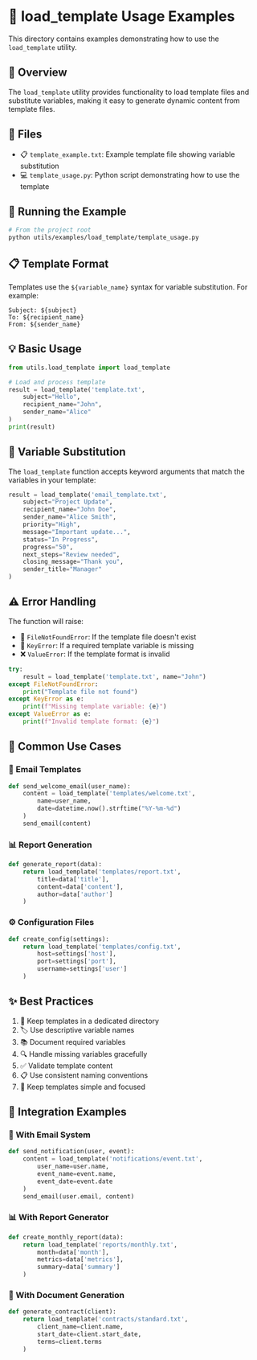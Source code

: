 # 📝 load_template Usage Examples

This directory contains examples demonstrating how to use the `load_template` utility.

## 📖 Overview

The `load_template` utility provides functionality to load template files and substitute variables, making it easy to generate dynamic content from template files.

## 📁 Files

- 📋 `template_example.txt`: Example template file showing variable substitution
- 💻 `template_usage.py`: Python script demonstrating how to use the template

## 🚀 Running the Example

```bash
# From the project root
python utils/examples/load_template/template_usage.py
```

## 📋 Template Format

Templates use the `${variable_name}` syntax for variable substitution. For example:

```
Subject: ${subject}
To: ${recipient_name}
From: ${sender_name}
```

## 💡 Basic Usage

```python
from utils.load_template import load_template

# Load and process template
result = load_template('template.txt',
    subject="Hello",
    recipient_name="John",
    sender_name="Alice"
)
print(result)
```

## 🔄 Variable Substitution

The `load_template` function accepts keyword arguments that match the variables in your template:

```python
result = load_template('email_template.txt',
    subject="Project Update",
    recipient_name="John Doe",
    sender_name="Alice Smith",
    priority="High",
    message="Important update...",
    status="In Progress",
    progress="50",
    next_steps="Review needed",
    closing_message="Thank you",
    sender_title="Manager"
)
```

## ⚠️ Error Handling

The function will raise:
- 📂 `FileNotFoundError`: If the template file doesn't exist
- 🔑 `KeyError`: If a required template variable is missing
- ❌ `ValueError`: If the template format is invalid

```python
try:
    result = load_template('template.txt', name="John")
except FileNotFoundError:
    print("Template file not found")
except KeyError as e:
    print(f"Missing template variable: {e}")
except ValueError as e:
    print(f"Invalid template format: {e}")
```

## 🎯 Common Use Cases

### 📧 Email Templates
```python
def send_welcome_email(user_name):
    content = load_template('templates/welcome.txt',
        name=user_name,
        date=datetime.now().strftime("%Y-%m-%d")
    )
    send_email(content)
```

### 📊 Report Generation
```python
def generate_report(data):
    return load_template('templates/report.txt',
        title=data['title'],
        content=data['content'],
        author=data['author']
    )
```

### ⚙️ Configuration Files
```python
def create_config(settings):
    return load_template('templates/config.txt',
        host=settings['host'],
        port=settings['port'],
        username=settings['user']
    )
```

## ✨ Best Practices

1. 📁 Keep templates in a dedicated directory
2. 🏷️ Use descriptive variable names
3. 📚 Document required variables
4. 🔍 Handle missing variables gracefully
5. ✅ Validate template content
6. 📋 Use consistent naming conventions
7. 🎯 Keep templates simple and focused

## 🔄 Integration Examples

### 📧 With Email System
```python
def send_notification(user, event):
    content = load_template('notifications/event.txt',
        user_name=user.name,
        event_name=event.name,
        event_date=event.date
    )
    send_email(user.email, content)
```

### 📊 With Report Generator
```python
def create_monthly_report(data):
    return load_template('reports/monthly.txt',
        month=data['month'],
        metrics=data['metrics'],
        summary=data['summary']
    )
```

### 📄 With Document Generation
```python
def generate_contract(client):
    return load_template('contracts/standard.txt',
        client_name=client.name,
        start_date=client.start_date,
        terms=client.terms
    )
